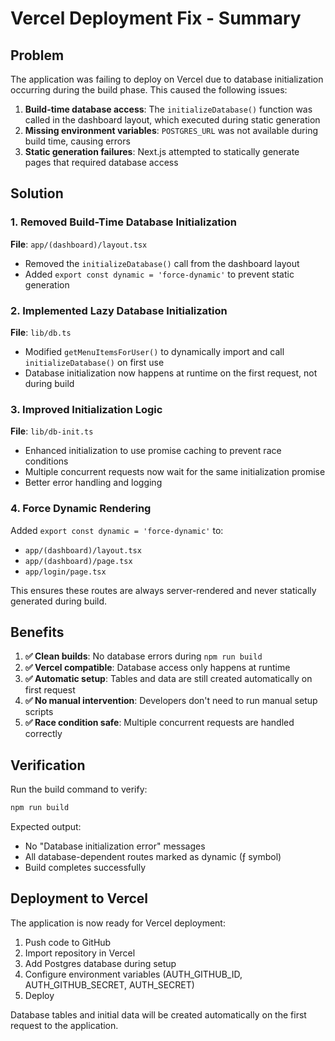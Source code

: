 # Vercel Deployment Fix - Summary

## Problem
The application was failing to deploy on Vercel due to database initialization occurring during the build phase. This caused the following issues:

1. **Build-time database access**: The `initializeDatabase()` function was called in the dashboard layout, which executed during static generation
2. **Missing environment variables**: `POSTGRES_URL` was not available during build time, causing errors
3. **Static generation failures**: Next.js attempted to statically generate pages that required database access

## Solution

### 1. Removed Build-Time Database Initialization
**File**: `app/(dashboard)/layout.tsx`
- Removed the `initializeDatabase()` call from the dashboard layout
- Added `export const dynamic = 'force-dynamic'` to prevent static generation

### 2. Implemented Lazy Database Initialization
**File**: `lib/db.ts`
- Modified `getMenuItemsForUser()` to dynamically import and call `initializeDatabase()` on first use
- Database initialization now happens at runtime on the first request, not during build

### 3. Improved Initialization Logic
**File**: `lib/db-init.ts`
- Enhanced initialization to use promise caching to prevent race conditions
- Multiple concurrent requests now wait for the same initialization promise
- Better error handling and logging

### 4. Force Dynamic Rendering
Added `export const dynamic = 'force-dynamic'` to:
- `app/(dashboard)/layout.tsx`
- `app/(dashboard)/page.tsx`
- `app/login/page.tsx`

This ensures these routes are always server-rendered and never statically generated during build.

## Benefits

1. **✅ Clean builds**: No database errors during `npm run build`
2. **✅ Vercel compatible**: Database access only happens at runtime
3. **✅ Automatic setup**: Tables and data are still created automatically on first request
4. **✅ No manual intervention**: Developers don't need to run manual setup scripts
5. **✅ Race condition safe**: Multiple concurrent requests are handled correctly

## Verification

Run the build command to verify:
```bash
npm run build
```

Expected output:
- No "Database initialization error" messages
- All database-dependent routes marked as dynamic (ƒ symbol)
- Build completes successfully

## Deployment to Vercel

The application is now ready for Vercel deployment:

1. Push code to GitHub
2. Import repository in Vercel
3. Add Postgres database during setup
4. Configure environment variables (AUTH_GITHUB_ID, AUTH_GITHUB_SECRET, AUTH_SECRET)
5. Deploy

Database tables and initial data will be created automatically on the first request to the application.
